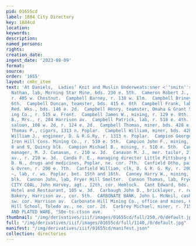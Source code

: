 ```yaml
---
pid: 01655cd
label: 1884 City Directory
key: 1884cd
location: 
keywords: 
description: 
named_persons: 
rights: 
creation_date: 
ingest_date: '2023-08-09'
format: 
source: 
order: '1655'
layout: cmhc_item
text: 'At Daniels,  Ladies’ Knit and Muslin Underweats:sner <''smitn''s  CAM 82 CAR        Cameron
  Nathan, lab, Morning Star Mine, bds. 230 e. 5th.  Cameron Robert J., carpenter,
  r. 405 w. Chestnut.  Campbell Barney, r. 138 w. Elm.  Campbell Briney, r. 822 e.
  6th.  Campbell Duncan, teamster, bds. 415 e. 6th  Campbell Frank, lab, Harrison
  Red. Wks., bds. 146 e. 2d.  Campbell Henry, teamster, Omaha & Grant Smelting & Refin-
  ing Co., r. 515 w. Front.  Campbell James W., mining, r. 129 e. 8th.  Campbell I.
  B., Mrs., r. 204 Harrison av.  Campbell Patrick, lab, r. 518 e. 4th.  Campbell Thomas,
  saloon, 108 w. 2d, r. 124 e. 2d.  Campbell Thomas, miner, bds. 428 e. 4th.  Campbell
  Thomas P., cigars, 1313 n. Poplar.  Campbell William, miner, bds. 428 e. 4th.  Campbell
  William J., engineer, D. & R.G.Ry, r. 1313 n. Poplar.  Campion George F., foreman
  Iron Hill Cons. Mining Co., r. 510 e. 5th.  Campion John F., mining, Harrison av.,
  8 and 9, Quincy blk.  Campion Michael B., mining, r. 510 e. 5th.  Canavan James,
  manager, M. J. Canavan, r. 210 w. 3d.  Canavan M. J., mer. tailor, 219 Harrison
  av., r. 210 w. 3d.  Canda F. E., managing director Little Pittsburg Cons. M. Co.  CANFIELD
  D. N., drugs and medicines, Poplar, ne. cor. 7th.  Canfield Otho, painter, Oleson
  & Ovren, r. 200 e. 7th.  Canfield William, clk, D. & R. G. Ry, r. 200 e. 7th.  Canfield
  —, lab, r. ws. Poplar, bet. 15th and 16th.  Canney Harry W., mining, r. Keystone
  blk.  Cannon John, lab, Fryer Hill Smelter.  Cannon Thomas, lab, Fryer Hill Smelter.  CANON
  CITY COAL, John Harvey, agt., 12th, cor. Hemlock.  Cant Edward, bds. 140 e. 3d.  Capitol
  Hotel and Restaurant, 105 w. 3d.  Carbaugh John D., bricklayer, r. rear 210 n. Pine.  Carbonate
  Bakery, Harrison av., cor. 5th.  CARBONATE BANK, John L. McNeil, cashier, Chestnut,
  sw. cor. Harrison av.  Carbonate Hill Mining Co., office and mines, Carbonate Hill.  Carbonate
  Hill School, Toledo av., ne. cor. 2d.  Carbrey Michael, miner, r. 715 e. 7th.  SILVER
  AND PLATED WARE, °S0e-ts.ctson ave.    '
thumbnail: "/img/derivatives/iiif/images/01655cd/full/250,/0/default.jpg"
full: "/img/derivatives/iiif/images/01655cd/full/1140,/0/default.jpg"
manifest: "/img/derivatives/iiif/01655cd/manifest.json"
collection: directories
---
```

